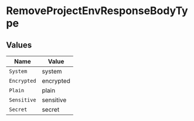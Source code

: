 # RemoveProjectEnvResponseBodyType


## Values

| Name        | Value       |
| ----------- | ----------- |
| `System`    | system      |
| `Encrypted` | encrypted   |
| `Plain`     | plain       |
| `Sensitive` | sensitive   |
| `Secret`    | secret      |
